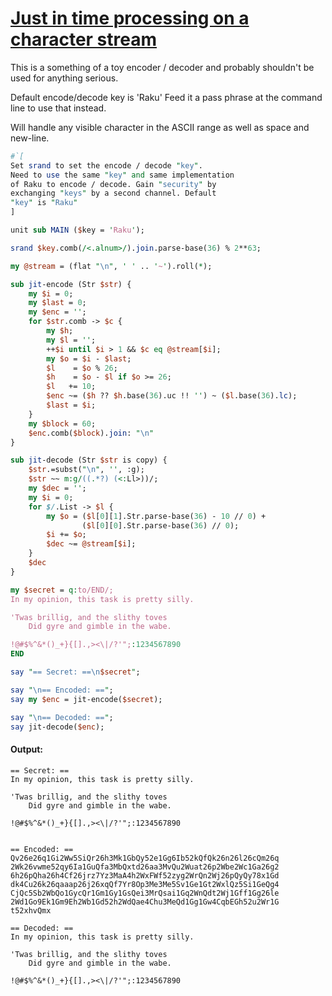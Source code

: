[1]: https://rosettacode.org/wiki/Just_in_time_processing_on_a_character_stream

# [Just in time processing on a character stream][1]





This is a something of a toy encoder / decoder and probably shouldn't be used for anything serious.



Default encode/decode key is 'Raku' Feed it a pass phrase at the command line to use that instead.



Will handle any visible character in the ASCII range as well as space and new-line.

```perl
#`[
Set srand to set the encode / decode "key".
Need to use the same "key" and same implementation
of Raku to encode / decode. Gain "security" by
exchanging "keys" by a second channel. Default
"key" is "Raku"
]

unit sub MAIN ($key = 'Raku');

srand $key.comb(/<.alnum>/).join.parse-base(36) % 2**63;

my @stream = (flat "\n", ' ' .. '~').roll(*);

sub jit-encode (Str $str) {
    my $i = 0;
    my $last = 0;
    my $enc = '';
    for $str.comb -> $c {
        my $h;
        my $l = '';
        ++$i until $i > 1 && $c eq @stream[$i];
        my $o = $i - $last;
        $l    = $o % 26;
        $h    = $o - $l if $o >= 26;
        $l   += 10;
        $enc ~= ($h ?? $h.base(36).uc !! '') ~ ($l.base(36).lc);
        $last = $i;
    }
    my $block = 60;
    $enc.comb($block).join: "\n"
}

sub jit-decode (Str $str is copy) {
    $str.=subst("\n", '', :g);
    $str ~~ m:g/((.*?) (<:Ll>))/;
    my $dec = '';
    my $i = 0;
    for $/.List -> $l {
        my $o = ($l[0][1].Str.parse-base(36) - 10 // 0) +
                ($l[0][0].Str.parse-base(36) // 0);
        $i += $o;
        $dec ~= @stream[$i];
    }
    $dec
}

my $secret = q:to/END/;
In my opinion, this task is pretty silly.

'Twas brillig, and the slithy toves
    Did gyre and gimble in the wabe.

!@#$%^&*()_+}{[].,><\|/?'";:1234567890
END

say "== Secret: ==\n$secret";

say "\n== Encoded: ==";
say my $enc = jit-encode($secret);

say "\n== Decoded: ==";
say jit-decode($enc);
```

#### Output:
```
== Secret: ==
In my opinion, this task is pretty silly.

'Twas brillig, and the slithy toves
    Did gyre and gimble in the wabe.

!@#$%^&*()_+}{[].,><\|/?'";:1234567890


== Encoded: ==
Qv26e26q1Gi2Ww5SiQr26h3Mk1GbQy52e1Gg6Ib52kQfQk26n26l26cQm26q
2Wk26vwme52qy6Ia1GuQfa3MbQxtd26aa3MvQu2Wuat26p2Wbe2Wc1Ga26g2
6h26pQha26h4Cf26jrz7Yz3MaA4h2WxFWf52zyg2WrQn2Wj26pQyQy78x1Gd
dk4Cu26k26qaaap26j26xqQf7Yr8Op3Me3Me5Sv1Ge1Gt2WxlQz5Si1GeQg4
CjQc5Sb2WbQo1GycQr1Gm1Gy1GsQei3MrQsai1Gq2WnQdt2Wj1Gff1Gg26le
2Wd1Go9Ek1Gm9Eh2Wb1Gd52h2WdQae4Chu3MeQd1Gg1Gw4CqbEGh52u2Wr1G
t52xhvQmx

== Decoded: ==
In my opinion, this task is pretty silly.

'Twas brillig, and the slithy toves
    Did gyre and gimble in the wabe.

!@#$%^&*()_+}{[].,><\|/?'";:1234567890
```
